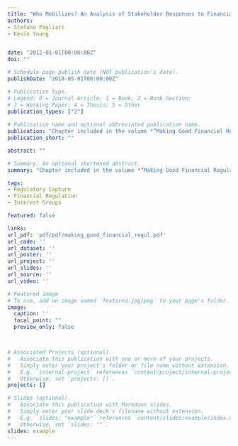 ```yaml
---
title: "Who Mobilizes? An Analysis of Stakeholder Responses to Financial Policy Consultations"
authors:
- Stefano Pagliari
- Kevin Young


date: "2012-01-01T00:00:00Z"
doi: ""

# Schedule page publish date (NOT publication's date).
publishDate: "2018-05-01T00:00:00Z"

# Publication type.
# Legend: 0 = Journal Article; 1 = Book; 2 = Book Section;
# 3 = Working Paper; 4 = Thesis; 5 = Other
publication_types: ["2"]
 
# Publication name and optional abbreviated publication name.
publication: "Chapter included in the volume *“Making Good Financial Regulation. Towards a Policy Response to Regulatory Capture”*, edited by Stefano Pagliari, London: International Centre for Financial Regulation, 2012"
publication_short: ""

abstract: ""

# Summary. An optional shortened abstract.
summary: "Chapter included in the volume *“Making Good Financial Regulation. Towards a Policy Response to Regulatory Capture”*, edited by Stefano Pagliari, London: International Centre for Financial Regulation, 2012"

tags:
- Regulatory Capture
- Financial Regulation
- Interest Groups

featured: false

links:
url_pdf: 'pdf/pdf/making_good_financial_regul.pdf'
url_code: ''
url_dataset: ''
url_poster: ''
url_project: ''
url_slides: ''
url_source: ''
url_video: ''

# Featured image
# To use, add an image named `featured.jpg/png` to your page's folder. 
image:
  caption: ''
  focal_point: ""
  preview_only: false



# Associated Projects (optional).
#   Associate this publication with one or more of your projects.
#   Simply enter your project's folder or file name without extension.
#   E.g. `internal-project` references `content/project/internal-project/index.md`.
#   Otherwise, set `projects: []`.
projects: []

# Slides (optional).
#   Associate this publication with Markdown slides.
#   Simply enter your slide deck's filename without extension.
#   E.g. `slides: "example"` references `content/slides/example/index.md`.
#   Otherwise, set `slides: ""`.
slides: example 
---
```

 